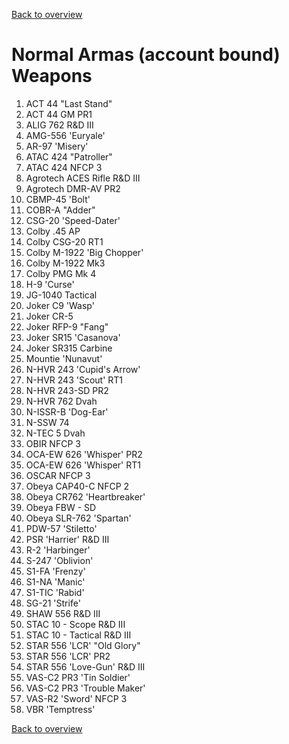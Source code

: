 [Back to overview](../README.md)

# Normal Armas (account bound) Weapons
1.	ACT 44 "Last Stand"
2.	ACT 44 GM PR1
3.	ALIG 762 R&D III
4.	AMG-556 'Euryale'
5.	AR-97 'Misery'
6.	ATAC 424 "Patroller"
7.	ATAC 424 NFCP 3
8.	Agrotech ACES Rifle R&D III
9.	Agrotech DMR-AV PR2
10.	CBMP-45 'Bolt'
11.	COBR-A "Adder"
12.	CSG-20 'Speed-Dater'
13.	Colby .45 AP
14.	Colby CSG-20 RT1
15.	Colby M-1922 'Big Chopper'
16.	Colby M-1922 Mk3
17.	Colby PMG Mk 4
18.	H-9 'Curse'
19.	JG-1040 Tactical
20.	Joker C9 'Wasp'
21.	Joker CR-5
22.	Joker RFP-9 "Fang"
23.	Joker SR15 'Casanova'
24.	Joker SR315 Carbine
25.	Mountie 'Nunavut'
26.	N-HVR 243 'Cupid's Arrow'
27.	N-HVR 243 'Scout' RT1
28.	N-HVR 243-SD PR2
29.	N-HVR 762 Dvah
30.	N-ISSR-B 'Dog-Ear'
31.	N-SSW 74
32.	N-TEC 5 Dvah
33.	OBIR NFCP 3
34.	OCA-EW 626 'Whisper' PR2
35.	OCA-EW 626 'Whisper' RT1
36.	OSCAR NFCP 3
37.	Obeya CAP40-C  NFCP 2
38.	Obeya CR762 'Heartbreaker'
39.	Obeya FBW - SD
40.	Obeya SLR-762 'Spartan'
41.	PDW-57 'Stiletto'
42.	PSR 'Harrier' R&D III
43.	R-2 'Harbinger'
44.	S-247 'Oblivion'
45.	S1-FA 'Frenzy'
46.	S1-NA 'Manic'
47.	S1-TIC 'Rabid'
48.	SG-21 'Strife'
49.	SHAW 556 R&D III
50.	STAC 10 - Scope R&D III
51.	STAC 10 - Tactical R&D III
52.	STAR 556 'LCR' "Old Glory"
53.	STAR 556 'LCR' PR2
54.	STAR 556 'Love-Gun' R&D III
55.	VAS-C2 PR3 'Tin Soldier'
56.	VAS-C2 PR3 'Trouble Maker'
57.	VAS-R2 'Sword' NFCP 3
58.	VBR 'Temptress'

[Back to overview](../README.md)
